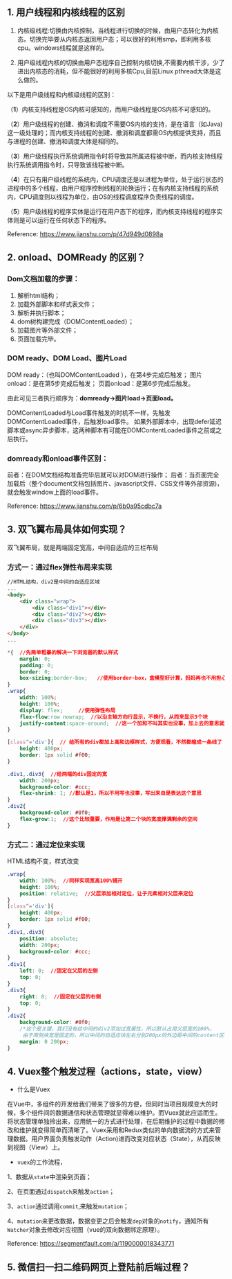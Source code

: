 ## 1. 用户线程和内核线程的区别

1. 内核级线程:切换由内核控制，当线程进行切换的时候，由用户态转化为内核态。切换完毕要从内核态返回用户态；可以很好的利用smp，即利用多核cpu。windows线程就是这样的。

2. 用户级线程内核的切换由用户态程序自己控制内核切换,不需要内核干涉，少了进出内核态的消耗，但不能很好的利用多核Cpu,目前Linux pthread大体是这么做的。

以下是用户级线程和内核级线程的区别：

（**1**）内核支持线程是OS内核可感知的，而用户级线程是OS内核不可感知的。

（**2**）用户级线程的创建、撤消和调度不需要OS内核的支持，是在语言（如Java)这一级处理的；而内核支持线程的创建、撤消和调度都需OS内核提供支持，而且与进程的创建、撤消和调度大体是相同的。

（**3**）用户级线程执行系统调用指令时将导致其所属进程被中断，而内核支持线程执行系统调用指令时，只导致该线程被中断。

（**4**）在只有用户级线程的系统内，CPU调度还是以进程为单位，处于运行状态的进程中的多个线程，由用户程序控制线程的轮换运行；在有内核支持线程的系统内，CPU调度则以线程为单位，由OS的线程调度程序负责线程的调度。

（**5**）用户级线程的程序实体是运行在用户态下的程序，而内核支持线程的程序实体则是可以运行在任何状态下的程序。

Reference: https://www.jianshu.com/p/47d949d0898a



## 2. onload、DOMReady 的区别？

### Dom文档加载的步骤：

1. 解析html结构；
2. 加载外部脚本和样式表文件；
3. 解析并执行脚本；
4. dom树构建完成（DOMContentLoaded）；
5. 加载图片等外部文件；
6. 页面加载完毕。

### DOM ready、DOM Load、图片Load

DOM ready：（也叫DOMContentLoaded ），在第4步完成后触发；
 图片onload：是在第5步完成后触发；
 页面onload：是第6步完成后触发。

由此可见三者执行顺序为：**domready→图片load→页面load。**

DOMContentLoaded与Load事件触发的时机不一样，先触发DOMContentLoaded事件，后触发load事件。
 如果外部脚本中，出现defer延迟脚本或async异步脚本，这两种脚本有可能在DOMContentLoaded事件之前或之后执行。

### domready和onload事件区别：

前者：在DOM文档结构准备完毕后就可以对DOM进行操作；
 后者：当页面完全加载后（整个document文档包括图片、javascript文件、CSS文件等外部资源)，就会触发window上面的load事件。

Reference: https://www.jianshu.com/p/6b0a95cdbc7a



## 3. 双飞翼布局具体如何实现？
双飞翼布局，就是两端固定宽高，中间自适应的三栏布局

### 方式一：通过flex弹性布局来实现

```html
//HTML结构，div2是中间的自适应区域
...
<body>
    <div class="wrap">
        <div class="div1"></div>  
        <div class="div2"></div>
        <div class="div3"></div>
    </div>
</body>
...
```

```css
*{  //先简单粗暴的解决一下浏览器的默认样式  
    margin: 0;
    padding: 0;
    border: 0;
    box-sizing:border-box;   //使用border-box，盒模型好计算，妈妈再也不用担心我算不清块宽高了
}
.wrap{
    width: 100%;
    height: 100%;
    display: flex;     //使用弹性布局
    flex-flow:row nowrap;  //以沿主轴方向行显示，不换行，从而来显示3个块
    justify-content:space-around;  //这一个加和不叫其实也没事，加上去的意思就是两端对齐
}

[class^='div']{  // 给所有的div都加上高和边框样式，方便观看，不然都缩成一条线了
    height: 400px;
    border: 1px solid #f00;
}

.div1,.div3{  //给两端的div固定的宽
    width: 200px;
    background-color: #ccc;
    flex-shrink: 1; //默认是1，所以不用写也没事，写出来自是表达这个意思
}
.div2{
    background-color: #0f0;
    flex-grow:1;  //这个比较重要，作用是让第二个块的宽度撑满剩余的空间
}
```

### 方式二：通过定位来实现

HTML结构不变，样式改变

```css
.wrap{
    width: 100%;  //同样实现宽高100%铺开
    height: 100%;
    position: relative;  //父层添加相对定位，让子元素相对父层来定位
}
[class^='div']{
    height: 400px;
    border: 1px solid #f00;
}
.div1,.div3{
    position: absolute;
    width: 200px;
    background-color: #ccc;
}
.div1{
    left: 0;  //固定在父层的左侧
    top: 0;
}
.div3{
    right: 0;  //固定在父层的右侧
    top: 0;
}
.div2{
    background-color: #0f0;
    /*这个是关键，我们没有给中间的div2添加过宽属性，所以默认占用父层宽的100%，
     由于两侧块宽是固定的，所以中间的自适应块左右分别200px的外边距中间的content区域就会实现自适应*/
    margin: 0 200px;  
}
```



## 4. Vuex整个触发过程（actions，state，view）

- 什么是Vuex

在Vue中，多组件的开发给我们带来了很多的方便，但同时当项目规模变大的时候，多个组件间的数据通信和状态管理就显得难以维护。而Vuex就此应运而生。将状态管理单独拎出来，应用统一的方式进行处理，在后期维护的过程中数据的修改和维护就变得简单而清晰了。Vuex采用和Redux类似的单向数据流的方式来管理数据。用户界面负责触发动作（Action)进而改变对应状态（State），从而反映到视图（View）上。

- `vuex`的工作流程，

1、数据从`state`中渲染到页面；

2、在页面通过`dispatch`来触发`action`；

3、`action`通过调用`commit`,来触发`mutation`；

4、`mutation`来更改数据，数据变更之后会触发`dep`对象的`notify`，通知所有`Watcher`对象去修改对应视图（vue的双向数据绑定原理）。

Reference: https://segmentfault.com/a/1190000018343771



## 5. 微信扫一扫二维码网页上登陆前后端过程？

